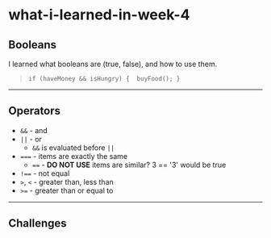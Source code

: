 # what-i-learned-in-week-4
## Booleans
I learned what booleans are (true, false), and how to use them.
> 
>`if (haveMoney && isHungry) { 
       buyFood();
  }`

  ---

## Operators
* `&&` - and 
* `||` - or
  * `&&` is evaluated before `||`
* `===` - items are exactly the same
  * `==` - **DO NOT USE** items are similar? 3 == '3' would be true 
* `!==` - not equal
* `>`, `<` - greater than, less than
* `>=` - greater than or equal to

---

## Challenges
